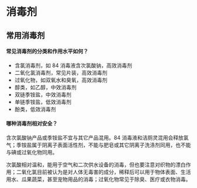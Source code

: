 # 消毒剂



## 常用消毒剂

#### 常见消毒剂的分类和作用水平如何？

* 含氯消毒剂，如 84 消毒液含次氯酸钠，高效消毒剂
* 二氧化氯消毒剂，常见片装，高效消毒剂
* 过氧化物，如双氧水和臭氧，高效消毒剂
* 醇类，如乙醇，中效消毒剂
* 双链季铵盐，中效消毒剂
* 单链季铵盐，低效消毒剂
* 酚类，低效消毒剂

#### 哪种消毒剂相对安全？

含次氯酸钠产品或季铵盐不宜与其它产品混用。84 消毒液和洁厕灵混用会释放氯气；季铵盐属于阴离子表面活性剂，不能与肥皂或其它阴离子洗涤剂同用，也不能与碘或过氧化物同用。

次氯酸相对温和，能用于空气和二次供水设备的消毒，但也要注意对织物的漂白作用；二氧化氯目前被认为是对人体无毒害的成分，稀释后可以用于物体表面、生活用水、瓜果蔬菜，甚至宠物用品的消毒；过氧化物常见于除臭、医疗或衣物消毒。

